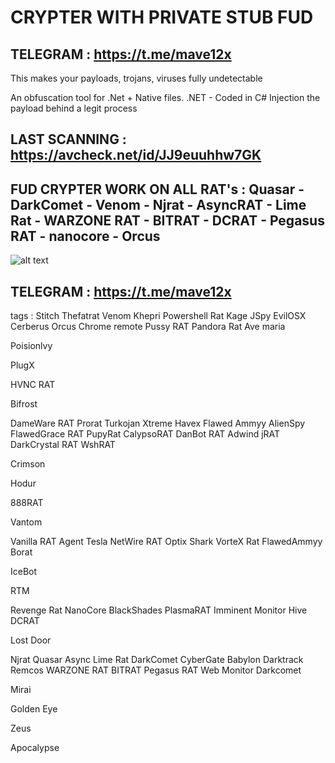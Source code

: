 # CRYPTER WITH PRIVATE STUB FUD
## TELEGRAM : https://t.me/mave12x
This makes your payloads, trojans, viruses fully undetectable

An obfuscation tool for .Net + Native files.
.NET - Coded in C#
Injection the payload behind a legit process


LAST SCANNING : https://avcheck.net/id/JJ9euuhhw7GK
-
FUD CRYPTER WORK ON ALL RAT's : 
Quasar - DarkComet - Venom - Njrat - AsyncRAT - Lime Rat - WARZONE RAT - BITRAT - DCRAT - Pegasus RAT - nanocore - Orcus
-
![alt text](https://i.ibb.co/nkgc0N8/Crypter-Features.png)
## TELEGRAM : https://t.me/mave12x



tags :
Stitch
Thefatrat
Venom
Khepri
Powershell Rat
Kage
JSpy
EvilOSX
Cerberus
Orcus
Chrome remote
Pussy RAT
Pandora Rat
Ave maria

Poisionlvy

PlugX

HVNC RAT

Bifrost

DameWare RAT
Prorat
Turkojan
Xtreme
Havex
Flawed Ammyy
AlienSpy
FlawedGrace RAT
PupyRat
CalypsoRAT
DanBot RAT
Adwind jRAT
DarkCrystal RAT
WshRAT

Crimson

Hodur

888RAT

Vantom

Vanilla RAT
Agent Tesla
NetWire RAT
Optix
Shark
VorteX Rat
FlawedAmmyy
Borat

IceBot

RTM

Revenge Rat
NanoCore
BlackShades
PlasmaRAT
Imminent Monitor
Hive
DCRAT

Lost Door

Njrat
Quasar
Async
Lime Rat
DarkComet
CyberGate
Babylon
Darktrack
Remcos
WARZONE RAT
BITRAT
Pegasus RAT
Web Monitor
Darkcomet

Mirai

Golden Eye

Zeus

Apocalypse
